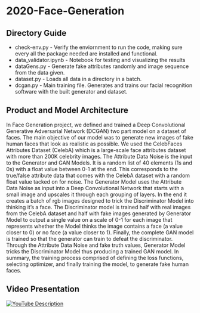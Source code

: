 # 2020-Face-Generation



## Directory Guide
* check-env.py - Verify the enviornment to run the code, making sure every all the package needed are installed and functional.
* data_validator.ipynb - Notebook for testing and visualizing the results
* dataGens.py - Generate fake attributes randomly and image sequence from the data given.
* dataset.py - Loads all data in a directory in a batch.
* dcgan.py - Main training file. Generates and trains our facial recognition software with the built generator and dataset.

## Product and Model Architecture 
In Face Generation project, we defined and trained a Deep Convolutional Generative Adversarial Network (DCGAN) two part model on a dataset of faces. The main objective of our model was to generate new images of fake human faces that look as realistic as possible.  We used the CelebFaces Attributes Dataset (CelebA) which is a large-scale face attributes dataset with more than 200K celebrity images. The Attribute Data Noise is the input to the Generator and GAN Models. It is a random list of 40 elements (1s and 0s) with a float value between 0-1 at the end. This corresponds to the true/false attribute data that comes with the CelebA dataset with a random float value tacked on for noise. The Generator Model uses the Attribute Data Noise as input into a Deep Convolutional Network that starts with a small image and upscales it through each grouping of layers. In the end it creates a batch of rgb images designed to trick the Discriminator Model into thinking it’s a face. The Discriminator model is trained half with real images from the CelebA dataset and half with fake images generated by Generator Model to output  a single value on a scale of 0-1 for each image that represents whether the Model thinks the image contains a face (a value closer to 0) or no face (a value closer to 1). Finally, the complete GAN model is trained so that the generator can train to defeat the discriminator. Through the Attribute Data Noise and fake truth values, Generator Model tricks the Discriminator Model thus producing a trained GAN model. In summary, the training process comprised of defining the loss functions, selecting optimizer, and finally training the model, to generate fake human faces. 

## Video Presentation
[![YouTube Description](http://img.youtube.com/vi/VH3ndNVXptg/0.jpg)](http://www.youtube.com/watch?v=VH3ndNVXptg "Try here")
